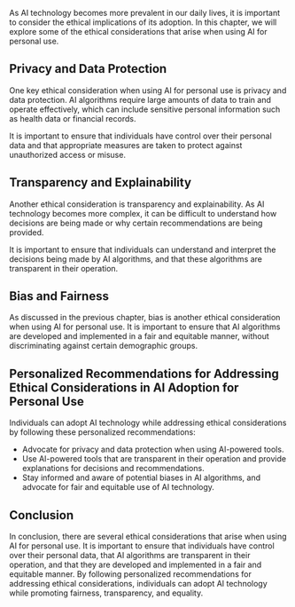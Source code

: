 
As AI technology becomes more prevalent in our daily lives, it is important to consider the ethical implications of its adoption. In this chapter, we will explore some of the ethical considerations that arise when using AI for personal use.

Privacy and Data Protection
---------------------------

One key ethical consideration when using AI for personal use is privacy and data protection. AI algorithms require large amounts of data to train and operate effectively, which can include sensitive personal information such as health data or financial records.

It is important to ensure that individuals have control over their personal data and that appropriate measures are taken to protect against unauthorized access or misuse.

Transparency and Explainability
-------------------------------

Another ethical consideration is transparency and explainability. As AI technology becomes more complex, it can be difficult to understand how decisions are being made or why certain recommendations are being provided.

It is important to ensure that individuals can understand and interpret the decisions being made by AI algorithms, and that these algorithms are transparent in their operation.

Bias and Fairness
-----------------

As discussed in the previous chapter, bias is another ethical consideration when using AI for personal use. It is important to ensure that AI algorithms are developed and implemented in a fair and equitable manner, without discriminating against certain demographic groups.

Personalized Recommendations for Addressing Ethical Considerations in AI Adoption for Personal Use
--------------------------------------------------------------------------------------------------

Individuals can adopt AI technology while addressing ethical considerations by following these personalized recommendations:

* Advocate for privacy and data protection when using AI-powered tools.
* Use AI-powered tools that are transparent in their operation and provide explanations for decisions and recommendations.
* Stay informed and aware of potential biases in AI algorithms, and advocate for fair and equitable use of AI technology.

Conclusion
----------

In conclusion, there are several ethical considerations that arise when using AI for personal use. It is important to ensure that individuals have control over their personal data, that AI algorithms are transparent in their operation, and that they are developed and implemented in a fair and equitable manner. By following personalized recommendations for addressing ethical considerations, individuals can adopt AI technology while promoting fairness, transparency, and equality.

